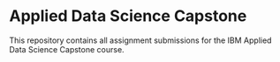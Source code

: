 # Applied Data Science Capstone
This repository contains all assignment submissions for the IBM Applied Data Science Capstone course.
